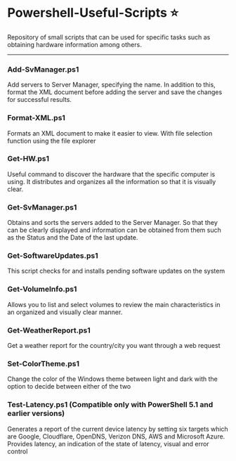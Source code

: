 # Powershell-Useful-Scripts ⭐
Repository of small scripts that can be used for specific tasks such as obtaining hardware information among others.

---
### Add-SvManager.ps1
Add servers to Server Manager, specifying the name.
In addition to this, format the XML document before adding the server and save the changes for successful results.

### Format-XML.ps1
Formats an XML document to make it easier to view.
With file selection function using the file explorer

### Get-HW.ps1
Useful command to discover the hardware that the specific computer is using.
It distributes and organizes all the information so that it is visually clear.

### Get-SvManager.ps1
Obtains and sorts the servers added to the Server Manager.
So that they can be clearly displayed and information can be obtained from them such as the Status and the Date of the last update.

### Get-SoftwareUpdates.ps1
This script checks for and installs pending software updates on the system

### Get-VolumeInfo.ps1
Allows you to list and select volumes to review the main characteristics in an organized and visually clear manner.

### Get-WeatherReport.ps1
Get a weather report for the country/city you want through a web request

### Set-ColorTheme.ps1
Change the color of the Windows theme between light and dark with the option to decide between either of the two

### Test-Latency.ps1 (Compatible only with PowerShell 5.1 and earlier versions)
Generates a report of the current device latency by setting six targets which are Google, Cloudflare, OpenDNS, Verizon DNS, AWS and Microsoft Azure.
Provides latency, an indication of the state of latency, visual and error control
